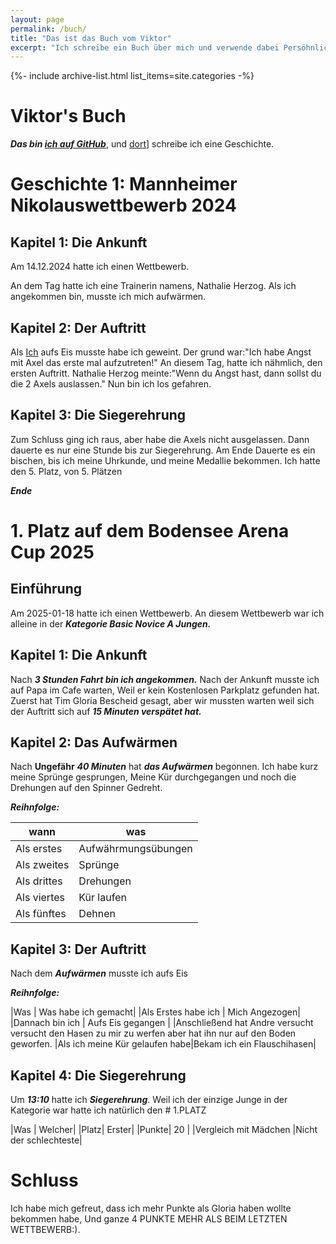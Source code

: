 ```yaml
---
layout: page
permalink: /buch/
title: "Das ist das Buch vom Viktor"
excerpt: "Ich schreibe ein Buch über mich und verwende dabei Persöhnliche Daten."
---
```


{%- include archive-list.html list_items=site.categories -%}

# Viktor's Buch

***Das bin [ich auf GitHub](https://github.com/viktor-chiarcos)***, und [dort](https://github.com/viktor-chiarcos/My-Book)] schreibe ich eine Geschichte.

# Geschichte 1: Mannheimer Nikolauswettbewerb 2024

## Kapitel 1: Die Ankunft

Am 14.12.2024 hatte ich einen Wettbewerb.

An dem Tag hatte ich eine Trainerin namens, Nathalie Herzog.
Als ich angekommen bin, musste ich mich aufwärmen.

## Kapitel 2: Der Auftritt

Als [Ich](https://github.com/viktor-chiarcos) aufs Eis musste habe ich geweint.
Der grund war:"Ich habe Angst mit Axel das erste mal aufzutreten!"
An diesem Tag, hatte ich nähmlich, den ersten Auftritt.
Nathalie Herzog meinte:"Wenn du Angst hast, dann sollst du die 2 Axels auslassen."
Nun bin ich los gefahren.

## Kapitel 3: Die Siegerehrung


Zum Schluss ging ich raus, aber habe die Axels nicht ausgelassen.
Dann dauerte es nur eine Stunde bis zur Siegerehrung.
Am Ende Dauerte es ein bischen, bis ich meine Uhrkunde, und meine Medallie bekommen.
Ich hatte den 5. Platz, von 5. Plätzen

***Ende***

# 1. Platz auf dem Bodensee Arena Cup 2025

## Einführung

Am 2025-01-18 hatte ich einen Wettbewerb.
An diesem Wettbewerb war ich alleine in der ***Kategorie Basic Novice A Jungen.***

## Kapitel 1: Die Ankunft

Nach ***3 Stunden Fahrt bin ich angekommen.***
Nach der Ankunft musste ich auf Papa im Cafe warten, Weil er kein Kostenlosen Parkplatz gefunden hat.
Zuerst hat Tim Gloria Bescheid gesagt, aber wir mussten warten weil sich der Auftritt sich auf ***15 Minuten verspätet hat.***

## Kapitel 2: Das Aufwärmen

Nach **Ungefähr** ***40 Minuten*** hat ***das Aufwärmen*** begonnen. 
Ich habe kurz meine Sprünge gesprungen, Meine Kür durchgegangen und noch die Drehungen auf den Spinner Gedreht.

   ***Reihnfolge:***

| wann | was |
| ---- | --- |
| Als erstes | Aufwährmungsübungen |
| Als zweites|  Sprünge |
| Als drittes| Drehungen |
| Als viertes| Kür laufen | 
| Als fünftes| Dehnen |

## Kapitel 3: Der Auftritt 

Nach dem ***Aufwärmen*** musste ich aufs Eis

***Reihnfolge:***

|Was | Was habe ich gemacht|
|Als Erstes habe ich | Mich Angezogen|
|Dannach bin ich | Aufs Eis gegangen |
|Anschließend hat Andre versucht versucht den Hasen zu mir zu werfen aber hat ihn nur auf den Boden geworfen. 
|Als ich meine Kür gelaufen habe|Bekam ich ein Flauschihasen|


## Kapitel 4: Die Siegerehrung

Um ***13:10*** hatte ich ***Siegerehrung***.
Weil ich der einzige Junge in der Kategorie war hatte ich natürlich den # 1.PLATZ


|Was | Welcher|
|Platz| Erster|
|Punkte| 20 |
|Vergleich mit Mädchen |Nicht der schlechteste|


# Schluss

Ich habe mich gefreut, dass ich mehr Punkte als Gloria haben wollte bekommen habe, Und ganze 4 PUNKTE MEHR ALS BEIM LETZTEN WETTBEWERB:).
 

